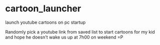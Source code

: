 # cartoon_launcher
launch youtube cartoons on pc startup

Randomly pick a youtube link from saved list to start cartoons for my kid and hope he doesn't wake us up at 7h00 on weekend =P

